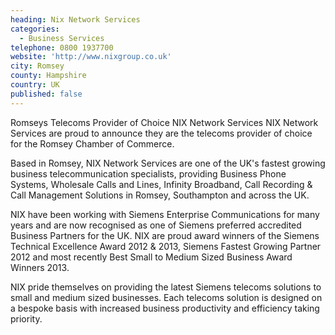 ```yaml
---
heading: Nix Network Services
categories:
  - Business Services
telephone: 0800 1937700
website: 'http://www.nixgroup.co.uk'
city: Romsey
county: Hampshire
country: UK
published: false
---
```

Romseys Telecoms Provider of Choice NIX Network Services NIX Network Services are proud to announce they are the telecoms provider of choice for the Romsey Chamber of Commerce.

Based in Romsey, NIX Network Services are one of the UK's fastest growing business telecommunication specialists, providing Business Phone Systems, Wholesale Calls and Lines, Infinity Broadband, Call Recording & Call Management Solutions in Romsey, Southampton and across the UK.

NIX have been working with Siemens Enterprise Communications for many years and are now recognised as one of Siemens preferred accredited Business Partners for the UK. NIX are proud award winners of the Siemens Technical Excellence Award 2012 & 2013, Siemens Fastest Growing Partner 2012 and most recently Best Small to Medium Sized Business Award Winners 2013.

NIX pride themselves on providing the latest Siemens telecoms solutions to small and medium sized businesses. Each telecoms solution is designed on a bespoke basis with increased business productivity and efficiency taking priority.
